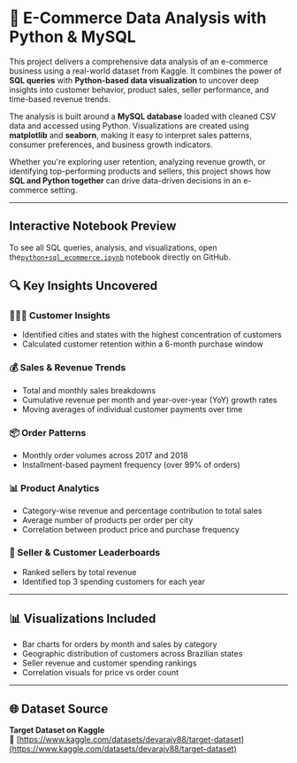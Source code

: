 # 🛒 E-Commerce Data Analysis with Python & MySQL

This project delivers a comprehensive data analysis of an e-commerce business using a real-world dataset from Kaggle. It combines the power of **SQL queries** with **Python-based data visualization** to uncover deep insights into customer behavior, product sales, seller performance, and time-based revenue trends.

The analysis is built around a **MySQL database** loaded with cleaned CSV data and accessed using Python. Visualizations are created using **matplotlib** and **seaborn**, making it easy to interpret sales patterns, consumer preferences, and business growth indicators.

Whether you're exploring user retention, analyzing revenue growth, or identifying top-performing products and sellers, this project shows how **SQL and Python together** can drive data-driven decisions in an e-commerce setting.

---

## Interactive Notebook Preview

To see all SQL queries, analysis, and visualizations, open the[`python+sql_ecommerce.ipynb`](./python+sql_ecommerce.ipynb) notebook directly on GitHub.


## 🔍 Key Insights Uncovered

### 🧑‍🤝‍🧑 Customer Insights
- Identified cities and states with the highest concentration of customers  
- Calculated customer retention within a 6-month purchase window  

### 💰 Sales & Revenue Trends
- Total and monthly sales breakdowns  
- Cumulative revenue per month and year-over-year (YoY) growth rates  
- Moving averages of individual customer payments over time  

### 📦 Order Patterns
- Monthly order volumes across 2017 and 2018  
- Installment-based payment frequency (over 99% of orders)  

### 📊 Product Analytics
- Category-wise revenue and percentage contribution to total sales  
- Average number of products per order per city  
- Correlation between product price and purchase frequency  

### 🏬 Seller & Customer Leaderboards
- Ranked sellers by total revenue  
- Identified top 3 spending customers for each year  

---

## 📊 Visualizations Included

- Bar charts for orders by month and sales by category  
- Geographic distribution of customers across Brazilian states  
- Seller revenue and customer spending rankings  
- Correlation visuals for price vs order count  

---

## 🌐 Dataset Source

**Target Dataset on Kaggle**  
📎 [https://www.kaggle.com/datasets/devarajv88/target-dataset](https://www.kaggle.com/datasets/devarajv88/target-dataset)


